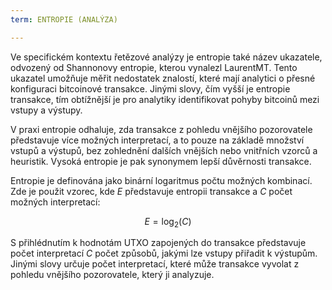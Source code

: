 ```yaml
---
term: ENTROPIE (ANALÝZA)

---
```

Ve specifickém kontextu řetězové analýzy je entropie také název ukazatele, odvozený od Shannonovy entropie, kterou vynalezl LaurentMT. Tento ukazatel umožňuje měřit nedostatek znalostí, které mají analytici o přesné konfiguraci bitcoinové transakce. Jinými slovy, čím vyšší je entropie transakce, tím obtížnější je pro analytiky identifikovat pohyby bitcoinů mezi vstupy a výstupy.

V praxi entropie odhaluje, zda transakce z pohledu vnějšího pozorovatele představuje více možných interpretací, a to pouze na základě množství vstupů a výstupů, bez zohlednění dalších vnějších nebo vnitřních vzorců a heuristik. Vysoká entropie je pak synonymem lepší důvěrnosti transakce.

Entropie je definována jako binární logaritmus počtu možných kombinací. Zde je použit vzorec, kde $E$ představuje entropii transakce a $C$ počet možných interpretací:

$$
E = \log_2(C)
$$

S přihlédnutím k hodnotám UTXO zapojených do transakce představuje počet interpretací $C$ počet způsobů, jakými lze vstupy přiřadit k výstupům. Jinými slovy určuje počet interpretací, které může transakce vyvolat z pohledu vnějšího pozorovatele, který ji analyzuje.